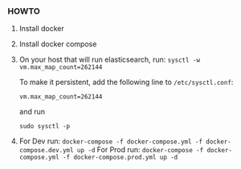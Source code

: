 ### HOWTO

1. Install docker

2. Install docker compose

3. On your host that will run elasticsearch, run: `sysctl -w vm.max_map_count=262144`

   To make it persistent, add the following line to `/etc/sysctl.conf`:

   `vm.max_map_count=262144`

   and run

   `sudo sysctl -p`

4. For Dev run:
   `docker-compose -f docker-compose.yml -f docker-compose.dev.yml up -d`
   For Prod run:
   `docker-compose -f docker-compose.yml -f docker-compose.prod.yml up -d`
